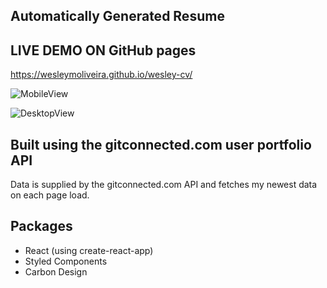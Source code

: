 ## Automatically Generated Resume

## LIVE DEMO ON GitHub pages

https://wesleymoliveira.github.io/wesley-cv/

![MobileView](https://github.com/wesleymoliveira/wesley-cv-react-gitconnected/blob/main/src/assets/CV%20mobile%20view.png)

![DesktopView](https://github.com/wesleymoliveira/wesley-cv-react-gitconnected/blob/main/src/assets/CV%20home.png)

## Built using the gitconnected.com user portfolio API

Data is supplied by the gitconnected.com API and fetches my newest data on each page load.

## Packages

- React (using create-react-app)
- Styled Components
- Carbon Design
